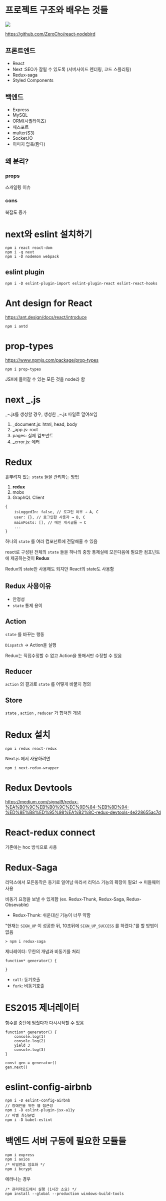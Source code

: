# 프로젝트 구조와 배우는 것들

![](https://i.imgur.com/uzRKumk.png)

https://github.com/ZeroCho/react-nodebird

## 프론트엔드

- React
- Next :SEO가 잘될 수 있도록 (서버사이드 렌더링, 코드 스플리팅) 
- Redux-saga
- Styled Components

## 백엔드

- Express
- MySQL
- ORM(시퀄라이즈)
- 패스포트
- multer(S3)
- Socket.IO
- 이미지 압축(람다)

## 왜 분리?

### props

스캐일링 이슈

### cons

복잡도 증가



# next와 eslint 설치하기

```
npm i react react-dom
npm i -g next
npm i -D nodemon webpack
```

## eslint plugin

```
npm i -D eslint-plugin-import eslint-plugin-react eslint-react-hooks
```

# Ant design for React

https://ant.design/docs/react/introduce

```
npm i antd
```

# prop-types

https://www.npmjs.com/package/prop-types

```
npm i prop-types
```

JSX에 들어갈 수 있는 모든 것을 node라 함

# next _.js

_~.js를 생성할 경우, 생성한 _~.js 파일로 덮여쓰임

1. _document.js: html, head, body
2. _app.js: root
3. pages: 실제 컴포넌트
3. _error.js: 에러

# Redux

흩뿌려져 있는 `state` 들을 관리하는 방법

1. **redux**
2. mobx
3. GraphQL Client

```
{
    isLoggedIn: false, // 로그인 여부 → A, C
    user: {}, // 로그인한 사용자 → B, C
    mainPosts: [], // 메인 게시글들 → C
    ...
}
```

하나의 `state` 를 여러 컴포넌트에 전달해줄 수 있음

react로 구성된 전체의 `state` 들을 하나의 중앙 통제실에 모은다음에 필요한 컴포넌트에 제공하는것이 **Redux**

Redux의 state만 사용해도 되지만 React의 state도 사용함

## Redux 사용이유

- 안정성
- `state` 통제 용이

## Action

`state` 를 바꾸는 행동

`Dispatch` → Action을 실행

Redux는 직접수정할 수 없고 Action을 통해서만 수정할 수 있음

## Reducer

`action` 의 결과로 `state` 를 어떻게 바꿀지 정의

## Store

`state` , `action` , `reducer` 가 합쳐진 개념

# Redux 설치

```
npm i redux react-redux
```

Next.js 에서 사용하려면

```
npm i next-redux-wrapper
```

# Redux Devtools

https://medium.com/signal9/redux-%EA%B0%9C%EB%B0%9C%EC%9D%84-%EB%8D%94-%ED%8E%B8%ED%95%98%EA%B2%8C-redux-devtools-4e228655ac7d

# React-redux connect

기존에는 hoc 방식으로 사용

# Redux-Saga

리덕스에서 모든동작은 동기로 일어남 따라서 리덕스 기능의 확장이 필요! → 미들웨어 사용

비동기 요청을 보낼 수 있게함 (ex. Redux-Thunk, Redux-Saga, Redux-Obsevable)

- Redux-Thunk: 쉬운대신 기능이 너무 약함

"현재는 `SIGN_UP` 이 성공한 뒤, 10초뒤에 `SIGN_UP_SUCCESS` 를 하겠다."를 할 방법이 없음

```
> npm i redux-saga
```

제너레이터: 무한의 개념과 비동기를 처리

```
function* generator() {

}
```

- `call`: 동기호출
- `fork`: 비동기호출

# ES2015 제너레이터

함수를 중단에 멈췄다가 다시시작할 수 있음

```
function* generator() {
    console.log(1)
    console.log(2)
    yield 3
    console.log(3)
}

const gen = generator()
gen.next()
```

# eslint-config-airbnb

```
npm i -D eslint-config-airbnb
// 장애인을 위한 웹 접근성
npm i -D eslint-plugin-jsx-a11y
// 바벨 최신문법
npm i -D babel-eslint
```

# 백엔드 서버 구동에 필요한 모듈들

```
npm i express
npm i axios
/* 비밀번호 암호화 */
npm i bcrypt
```

에러나는 경우
```
/* 관리자모드에서 실행 (1시간 소요) */
npm install --global --production windows-build-tools
```
